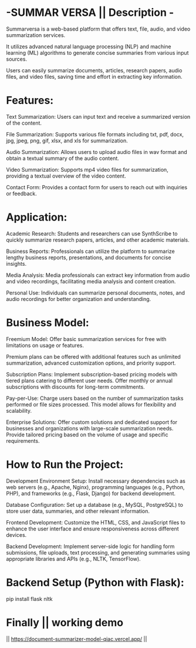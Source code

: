 # -SUMMAR VERSA  ||  Description -

Summarversa is a web-based platform that offers text, file, audio, and video summarization services.


It utilizes advanced natural language processing (NLP) and machine learning (ML) algorithms to generate concise summaries from various input sources. 


Users can easily summarize documents, articles, research papers, audio files, and video files, saving time and effort in extracting key information.


 # Features:
Text Summarization: Users can input text and receive a summarized version of the content.

File Summarization: Supports various file formats including txt, pdf, docx, jpg, jpeg, png, gif, xlsx, and xls for summarization.

Audio Summarization: Allows users to upload audio files in wav format and obtain a textual summary of the audio content.

Video Summarization: Supports mp4 video files for summarization, providing a textual overview of the video content.

Contact Form: Provides a contact form for users to reach out with inquiries or feedback.


# Application:
 Academic Research: Students and researchers can use SynthScribe to quickly summarize research papers, articles, and other academic materials.
 
Business Reports: Professionals can utilize the platform to summarize lengthy business reports, presentations, and documents for concise insights.

Media Analysis: Media professionals can extract key information from audio and video recordings, facilitating media analysis and content creation.

Personal Use: Individuals can summarize personal documents, notes, and audio recordings for better organization and understanding.

 # Business Model:
Freemium Model: Offer basic summarization services for free with limitations on usage or features. 

Premium plans can be offered with additional features such as unlimited summarization, advanced customization options, and priority support.

Subscription Plans: Implement subscription-based pricing models with tiered plans catering to different user needs. Offer monthly or annual subscriptions with discounts for long-term commitments.

Pay-per-Use: Charge users based on the number of summarization tasks performed or file sizes processed. This model allows for flexibility and scalability.

Enterprise Solutions: Offer custom solutions and dedicated support for businesses and organizations with large-scale summarization needs. Provide tailored pricing based on the volume of usage and specific requirements.

# How to Run the Project:
Development Environment Setup: Install necessary dependencies such as web servers (e.g., Apache, Nginx), programming languages (e.g., Python, PHP), and frameworks (e.g., Flask, Django) for backend development.

Database Configuration: Set up a database (e.g., MySQL, PostgreSQL) to store user data, summaries, and other relevant information.

Frontend Development: Customize the HTML, CSS, and JavaScript files to enhance the user interface and ensure responsiveness across different devices.

Backend Development: Implement server-side logic for handling form submissions, file uploads, text processing, and generating summaries using appropriate libraries and APIs (e.g., NLTK, TensorFlow).

# Backend Setup (Python with Flask):
 
 pip install flask nltk

# Finally || working demo 
 || https://document-summarizer-model-qiac.vercel.app/  ||















